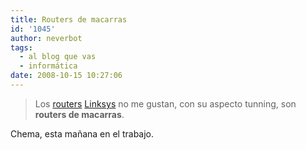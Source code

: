 ```yaml
---
title: Routers de macarras
id: '1045'
author: neverbot
tags:
  - al blog que vas
  - informática
date: 2008-10-15 10:27:06
---
```


> Los [routers](http://en.wikipedia.org/wiki/Router) [Linksys](http://www.linksys.com/) no me gustan, con su aspecto tunning, son **routers de macarras**.

Chema, esta mañana en el trabajo.